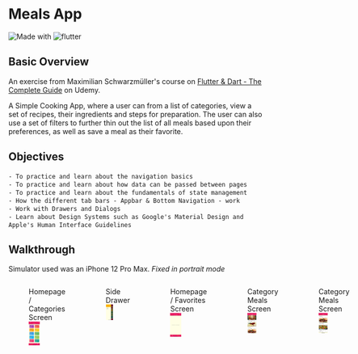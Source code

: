 # Meals App

![Made with](https://img.shields.io/badge/Made%20with-Dart-blue)
![flutter](https://img.shields.io/badge/flutter-v1.22.5-blue)

## Basic Overview

An exercise from Maximilian Schwarzmüller's course on [Flutter & Dart - The Complete Guide](https://www.udemy.com/course/learn-flutter-dart-to-build-ios-android-apps/) on Udemy.

A Simple Cooking App, where a user can from a list of categories, view a set of recipes, their ingredients and steps for preparation. The user can also use a set of filters to further thin out the list of all meals based upon their preferences, as well as save a meal as their favorite.

## Objectives
```
- To practice and learn about the navigation basics
- To practice and learn about how data can be passed between pages
- To practice and learn about the fundamentals of state management
- How the different tab bars - Appbar & Bottom Navigation - work
- Work with Drawers and Dialogs
- Learn about Design Systems such as Google's Material Design and Apple's Human Interface Guidelines
```

## Walkthrough

Simulator used was an iPhone 12 Pro Max.
*Fixed in portrait mode*

<!-- ### Main Screen -->
<div style="display:flex">
    <figure>
        <figcaption>Homepage / Categories Screen</figcaption>
        <img src="/Screenshots/1.png" alt="Categories" width=30%>
    </figure>
    <figure>
        <figcaption>Side Drawer</figcaption>
        <img src="/Screenshots/2.png" alt="Categories" width=30%>
    </figure>
    <figure>
        <figcaption>Homepage / Favorites Screen</figcaption>
        <img src="/Screenshots/3.png" alt="Categories" width=30%>
    </figure>
    <figure>
        <figcaption>Category Meals Screen</figcaption>
        <img src="/Screenshots/4.png" alt="Categories" width=30%>
    </figure>
    <figure>
        <figcaption>Category Meals Screen</figcaption>
        <img src="/Screenshots/5.png" alt="Categories" width=30%>
    </figure>
    <figure>
        <figcaption>Category Meals Screen</figcaption>
        <img src="/Screenshots/8.png" alt="Categories" width=30%>
    </figure>
    <figure>
        <figcaption>Meal Detail Screen</figcaption>
        <img src="/Screenshots/6.png" alt="Categories" width=30%>
    </figure>
    <figure>
        <figcaption>Meal Detail Screen, Toggled Favorite</figcaption>
        <img src="/Screenshots/7.png" alt="Categories" width=30%>
    </figure>
    <figure>
        <figcaption>Meal Detail Screen, Toggled Favorite</figcaption>
        <img src="/Screenshots/9.png" alt="Categories" width=30%>
    </figure>
    <figure>
        <figcaption>Favorites Screen</figcaption>
        <img src="/Screenshots/10.png" alt="Categories" width=30%>
    </figure>
    <figure>
        <figcaption>Filters Screen</figcaption>
        <img src="/Screenshots/11.png" alt="Categories" width=30%>
    </figure>
    <figure>
        <figcaption>Filters Screen, Toggled</figcaption>
        <img src="/Screenshots/12.png" alt="Categories" width=30%>
    </figure>
    <!-- <label>
    <img src="/Screenshots/1.png" alt="Screenshot" width=30%>
    </label>
    <img src="/Screenshots/2.png" alt="Screenshot" width=30%>
    <img src="/Screenshots/3.png" alt="Screenshot" width=30%>
    <img src="/Screenshots/4.png" alt="Screenshot" width=30%>
    <img src="/Screenshots/5.png" alt="Screenshot" width=30%> -->
</div>